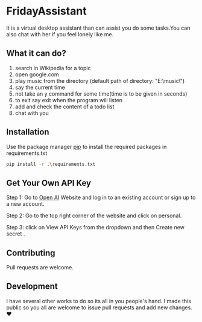 # FridayAssistant
It is a virtual desktop assistant than can assist you do some tasks.You can also chat with her if you feel lonely like me.

## What it can do?
1. search in Wikipedia for a topic
2. open google.com
3. play music from the directory (default path of directory: "E:\\music\\")
4. say the current time
5. not take an y command for some time(time is to be given in seconds)
6. to exit say exit when the program will listen
7. add and check the content of a todo list
8. chat with you

## Installation 

Use the package manager [pip](https://pip.pypa.io/en/stable/) to install the required packages in requirements.txt
~~~bash
pip install -r .\requirements.txt
~~~

## Get Your Own API Key
Step 1: Go to [Open AI](https://openai.com/) Website and log in to an existing account or sign up to a new account.

Step 2: Go to the top right corner of the website and click on personal.

Step 3: click on View API Keys from the dropdown and then Create new secret .


## Contributing

Pull requests are welcome.

## Development
I have several other works to do so its all in you people's hand. I made this public so you all are welcome to issue pull requests and add new changes.❤️
